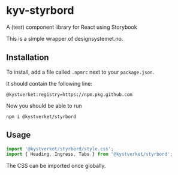 # kyv-styrbord

A (test) component library for React using Storybook

This is a simple wrapper of designsystemet.no.

## Installation

To install, add a file called ```.npmrc``` next to your ```package.json```.

It should contain the following line:

```.env
@kystverket:registry=https://npm.pkg.github.com
```

Now you should be able to run

```npm i @kystverket/styrbord```

## Usage

```js
import '@kystverket/styrbord/style.css';
import { Heading, Ingress, Tabs } from '@kystverket/styrbord';
```

The CSS can be imported once globally.